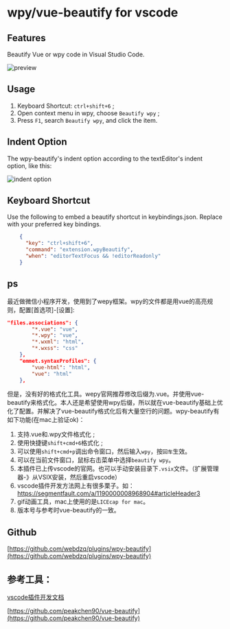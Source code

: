 # wpy/vue-beautify for vscode

## Features

Beautify Vue or wpy code in Visual Studio Code.

![preview](https://github.com/webdzq/plugins/raw/master/wpy-beautify/source/preview.gif)

## Usage

1. Keyboard Shortcut: `ctrl+shift+6` ;
2. Open context menu in wpy, choose `Beautify wpy` ;
3. Press `F1`, search `Beautify wpy`, and click the item.

## Indent Option

The wpy-beautify's indent option according to the textEditor's indent option, like this: 

![indent option](https://github.com/webdzq/plugins/raw/master/wpy-beautify/source/indent-option.png)

## Keyboard Shortcut

Use the following to embed a beautify shortcut in keybindings.json. Replace with your preferred key bindings.

```json
    {
      "key": "ctrl+shift+6",          
      "command": "extension.wpyBeautify",
      "when": "editorTextFocus && !editorReadonly" 
    }
```
## ps
最近做微信小程序开发，使用到了wepy框架。wpy的文件都是用vue的高亮规则，配置[首选项]-[设置]:
```json
"files.associations": {
        "*.vue": "vue",
        "*.wpy": "vue",
        "*.wxml": "html",
        "*.wxss": "css"
    },
    "emmet.syntaxProfiles": {
        "vue-html": "html",
        "vue": "html"
    },
```
但是，没有好的格式化工具。wepy官网推荐修改后缀为.vue。并使用vue-beautify来格式化。本人还是希望使用wpy后缀，所以就在vue-beautify基础上优化了配置。并解决了vue-beautify格式化后有大量空行的问题。wpy-beautify有如下功能(在mac上验证ok)：
1. 支持.vue和.wpy文件格式化 ;
2. 使用快捷键`shift+cmd+6`格式化 ;
3. 可以使用`shift+cmd+p`调出命令窗口，然后输入`wpy`，按`回车`生效。
4. 可以在当前文件窗口，鼠标右击菜单中选择`beautify wpy`。
5. 本插件已上传vscode的官网。也可以手动安装目录下`.vsix`文件。（扩展管理器-》从VSIX安装，然后重启vscode）
6. vscode插件开发方法网上有很多栗子。如：https://segmentfault.com/a/1190000008968904#articleHeader3
7. gif动画工具，mac上使用的是`LICEcap for mac`。
8. 版本号与参考时vue-beautify的一致。


## Github
[https://github.com/webdzq/plugins/wpy-beautify](https://github.com/webdzq/plugins/wpy-beautify)

## 参考工具：

[vscode插件开发文档](http://www.360doc.com/content/16/0720/13/7534118_577013143.shtml)<br/>

[https://github.com/peakchen90/vue-beautify](https://github.com/peakchen90/vue-beautify)